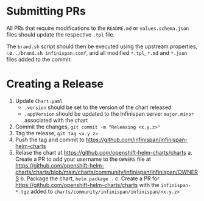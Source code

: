 # Submitting PRs
All PRs that require modifications to the `README.md` or `values.schema.json` files should update the respective `.tpl` file.

The `brand.sh` script should then be executed using the upstream properties, i.e. `./brand.sh infinispan.conf`, and all
modified `*.tpl`, `*.md` and `*.json` files added to the commit.

# Creating a Release
1. Update `Chart.yaml`
    - `.version` should be set to the version of the chart released
    - `.appVersion` should be updated to the Infinispan server `major.minor` associated with the chart
2. Commit the changes, `git commit -m "Releasing <x.y.z>"`
3. Tag the release, `git tag <x.y.z>`
4. Push the tag and commit to https://github.com/infinispan/infinispan-helm-charts
5. Relase the chart at https://github.com/openshift-helm-charts/charts
    a. Create a PR to add your username to the `OWNERS` file at https://github.com/openshift-helm-charts/charts/blob/main/charts/community/infinispan/infinispan/OWNERS
    b. Package the chart, `helm package .`
    c. Create a PR for https://github.com/openshift-helm-charts/charts with the `infinispan-*.tgz` added to `charts/community/infinispan/infinispan/<x.y.z>`
